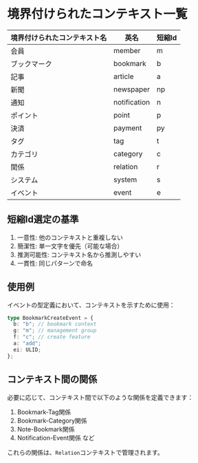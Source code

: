# 境界付けられたコンテキスト一覧

| 境界付けられたコンテキスト名 | 英名         | 短縮Id |
| ---------------------------- | ------------ | ------ |
| 会員                         | member       | m      |
| ブックマーク                 | bookmark     | b      |
| 記事                         | article      | a      |
| 新聞                         | newspaper    | np     |
| 通知                         | notification | n      |
| ポイント                     | point        | p      |
| 決済                         | payment      | py     |
| タグ                         | tag          | t      |
| カテゴリ                     | category     | c      |
| 関係                         | relation     | r      |
| システム                     | system       | s      |
| イベント                     | event        | e      |

## 短縮Id選定の基準

1. 一意性: 他のコンテキストと重複しない
2. 簡潔性: 単一文字を優先（可能な場合）
3. 推測可能性: コンテキスト名から推測しやすい
4. 一貫性: 同じパターンで命名

## 使用例

イベントの型定義において、コンテキストを示すために使用：

```typescript
type BookmarkCreateEvent = {
  b: "b"; // bookmark context
  g: "m"; // management group
  f: "c"; // create feature
  a: "add";
  ei: ULID;
};
```

## コンテキスト間の関係

必要に応じて、コンテキスト間で以下のような関係を定義できます：

1. Bookmark-Tag関係
2. Bookmark-Category関係
3. Note-Bookmark関係
4. Notification-Event関係
   など

これらの関係は、`Relation`コンテキストで管理されます。
